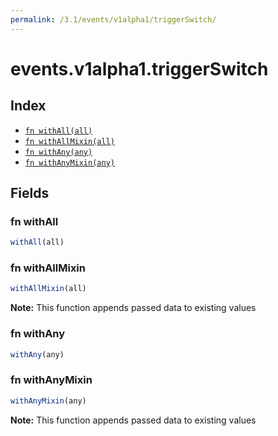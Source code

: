 ```yaml
---
permalink: /3.1/events/v1alpha1/triggerSwitch/
---
```


# events.v1alpha1.triggerSwitch



## Index

* [`fn withAll(all)`](#fn-withall)
* [`fn withAllMixin(all)`](#fn-withallmixin)
* [`fn withAny(any)`](#fn-withany)
* [`fn withAnyMixin(any)`](#fn-withanymixin)

## Fields

### fn withAll

```ts
withAll(all)
```



### fn withAllMixin

```ts
withAllMixin(all)
```



**Note:** This function appends passed data to existing values

### fn withAny

```ts
withAny(any)
```



### fn withAnyMixin

```ts
withAnyMixin(any)
```



**Note:** This function appends passed data to existing values